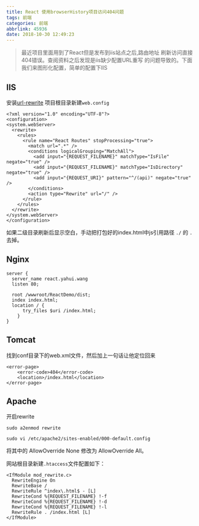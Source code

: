 ```yaml
---
title: React 使用browserHistory项目访问404问题
tags: 前端
categories: 前端
abbrlink: 45936
date: 2018-10-30 12:49:23
---
```

> 最近项目里面用到了React但是发布到iis站点之后,路由地址 刷新访问直接404错误。查阅资料之后发现是iis缺少配置URL重写 的问题导致的。下面我们来图形化配置，简单的配置下IIS

<!-- more -->
## IIS
安装[url-rewrite](https://www.iis.net/downloads/microsoft/url-rewrite)
项目根目录新建`web.config`
```
<?xml version="1.0" encoding="UTF-8"?>
<configuration>
<system.webServer>
  <rewrite>
    <rules>
      <rule name="React Routes" stopProcessing="true">
        <match url=".*" />
        <conditions logicalGrouping="MatchAll">
          <add input="{REQUEST_FILENAME}" matchType="IsFile" negate="true" />
          <add input="{REQUEST_FILENAME}" matchType="IsDirectory" negate="true" />
          <add input="{REQUEST_URI}" pattern="^/(api)" negate="true" />
        </conditions>
        <action type="Rewrite" url="/" />
      </rule>
    </rules>
  </rewrite>
</system.webServer>
</configuration>
```
如果二级目录刷新后显示空白，手动把打包好的index.html中js引用路径 `./` 的 `.` 去掉。
## Nginx
```
server {
  server_name react.yahui.wang
  listen 80;

  root /wwwroot/ReactDemo/dist;
  index index.html;
  location / {
      try_files $uri /index.html;
    }
}
```

## Tomcat
找到conf目录下的web.xml文件，然后加上一句话让他定位回来
```
<error-page>
    <error-code>404</error-code>
    <location>/index.html</location>
</error-page>
```

## Apache
开启rewrite

```
sudo a2enmod rewrite
```

```
sudo vi /etc/apache2/sites-enabled/000-default.config
```
将其中的 AllowOverride None 修改为 AllowOverride All。

网站根目录新建`.htaccess`文件配置如下：

```
<IfModule mod_rewrite.c>
  RewriteEngine On
  RewriteBase /
  RewriteRule ^index\.html$ - [L]
  RewriteCond %{REQUEST_FILENAME} !-f
  RewriteCond %{REQUEST_FILENAME} !-d
  RewriteCond %{REQUEST_FILENAME} !-l
  RewriteRule . /index.html [L]
</IfModule>
```